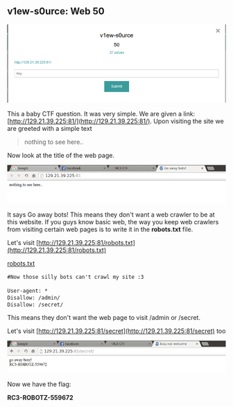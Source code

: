 v1ew-s0urce: Web 50
----------------------

![Start](Start.png)

This a baby CTF question. It was very simple. We are given a link: [http://129.21.39.225:81/](http://129.21.39.225:81/). Upon visiting the site we are greeted with a simple text

> nothing to see here..

Now look at the title of the web page.

![bots](bots.png)

It says Go away bots! This means they don't want a web crawler to be at this website. If you guys know basic web, the way you keep web crawlers from visiting certain web pages is to write it in the **robots.txt** file.

Let's visit [http://129.21.39.225:81/robots.txt](http://129.21.39.225:81/robots.txt)

[robots.txt](robots.txt)
```
#Now those silly bots can't crawl my site :3

User-agent: *
Disallow: /admin/
Disallow: /secret/
```

This means they don't want the web page to visit /admin or /secret.

Let's visit [http://129.21.39.225:81/secret](http://129.21.39.225:81/secret) too

![flag](flag.png)

Now we have the flag:

**RC3-ROBOTZ-559672**